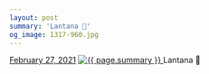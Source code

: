 ```yaml
---
layout: post
summary: 'Lantana 🌸'
og_image: 1317-960.jpg
---
```


<p>
  <time>
    <a href="/1317">February 27, 2021</a>
  </time>
  <a href="/1317">
    <img src="{{ site.assets_url }}/1317-480.jpg" srcset="{{ site.assets_url }}/1317-240.jpg 240w, {{ site.assets_url }}/1317-480.jpg 480w, {{ site.assets_url }}/1317-720.jpg 720w, {{ site.assets_url }}/1317-960.jpg 960w" sizes="(min-width: 700px) 50vw, calc(100vw - 2rem)" alt="{{ page.summary }}" />
  </a>
  <span>Lantana 🌸</span>
</p>

